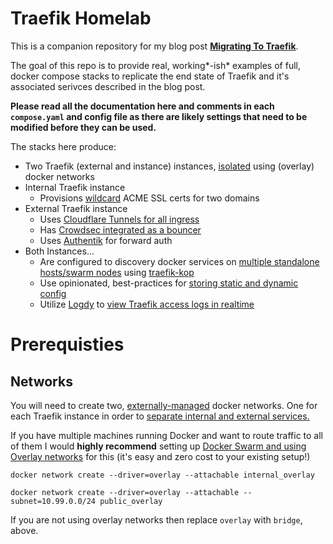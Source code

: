 # Traefik Homelab

This is a companion repository for my blog post [**Migrating To Traefik**](https://blog.foxxmd.dev/posts/migrating-to-traefik/).

The goal of this repo is to provide real, working*-ish* examples of full, docker compose stacks to replicate the end state of Traefik and it's associated serivces described in the blog post. 

**Please read all the documentation here and comments in each `compose.yaml` and config file as there are likely settings that need to be modified before they can be used.**

The stacks here produce:

* Two Traefik (external and instance) instances, [isolated](https://blog.foxxmd.dev/posts/migrating-to-traefik/##by-isolated-docker-network) using (overlay) docker networks
* Internal Traefik instance
  * Provisions [wildcard](https://blog.foxxmd.dev/posts/migrating-to-traefik/#wildcards) ACME SSL certs for two domains
* External Traefik instance
  * Uses [Cloudflare Tunnels for all ingress](https://blog.foxxmd.dev/posts/migrating-to-traefik/#cloudflare-tunnels-integration)
  * Has [Crowdsec integrated as a bouncer](http://blog.foxxmd.dev/posts/migrating-to-traefik/#crowdsec-integration)
  * Uses [Authentik](https://blog.foxxmd.dev/posts/migrating-to-traefik/#authentik-integration) for forward auth
* Both Instances...
  * Are configured to discovery docker services on [multiple standalone hosts/swarm nodes](http://localhost:4000/posts/migrating-to-traefik/#multi-host-docker-discovery) using [traefik-kop](https://github.com/jittering/traefik-kop)
  * Use opinionated, best-practices for [storing static and dynamic config](https://blog.foxxmd.dev/posts/migrating-to-traefik/#staticdynamic-config-best-practices)
  * Utilize [Logdy](https://logdy.dev) to [view Traefik access logs in realtime](https://blog.foxxmd.dev/posts/migrating-to-traefik/#viewing-realtime-logs)

# Prerequisties

## Networks

You will need to create two, [externally-managed](https://docs.docker.com/reference/cli/docker/network/create/) docker networks. One for each Traefik instance in order to [separate internal and external services.](https://blog.foxxmd.dev/posts/migrating-to-traefik/#separating-internalexternal-services)

If you have multiple machines running Docker and want to route traffic to all of them I would **highly recommend** setting up [Docker Swarm and using Overlay networks](https://blog.foxxmd.dev/posts/migrating-to-traefik/#swarm-and-overlay) for this (it's easy and zero cost to your existing setup!)

```shell
docker network create --driver=overlay --attachable internal_overlay
```
```shell
docker network create --driver=overlay --attachable --subnet=10.99.0.0/24 public_overlay
```

If you are not using overlay networks then replace `overlay` with `bridge`, above.